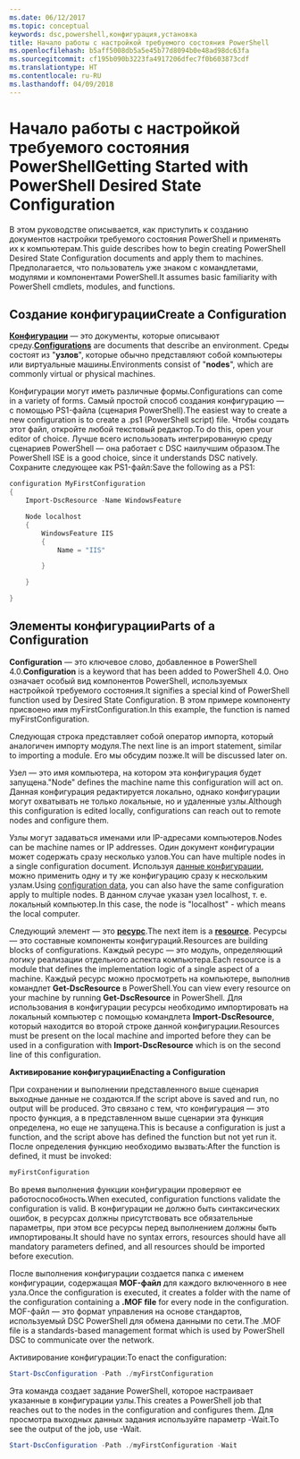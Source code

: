 ```yaml
---
ms.date: 06/12/2017
ms.topic: conceptual
keywords: dsc,powershell,конфигурация,установка
title: Начало работы с настройкой требуемого состояния PowerShell
ms.openlocfilehash: b5aff5008db5a5e45b77d8094b0e48ad98dc63fa
ms.sourcegitcommit: cf195b090b3223fa4917206dfec7f0b603873cdf
ms.translationtype: HT
ms.contentlocale: ru-RU
ms.lasthandoff: 04/09/2018
---
```

# <a name="getting-started-with-powershell-desired-state-configuration"></a><span data-ttu-id="712b2-103">Начало работы с настройкой требуемого состояния PowerShell</span><span class="sxs-lookup"><span data-stu-id="712b2-103">Getting Started with PowerShell Desired State Configuration</span></span> #

<span data-ttu-id="712b2-104">В этом руководстве описывается, как приступить к созданию документов настройки требуемого состояния PowerShell и применять их к компьютерам.</span><span class="sxs-lookup"><span data-stu-id="712b2-104">This guide describes how to begin creating PowerShell Desired State Configuration documents and apply them to machines.</span></span> <span data-ttu-id="712b2-105">Предполагается, что пользователь уже знаком с командлетами, модулями и компонентами PowerShell.</span><span class="sxs-lookup"><span data-stu-id="712b2-105">It assumes basic familiarity with PowerShell cmdlets, modules, and functions.</span></span>


## <a name="create-a-configuration"></a><span data-ttu-id="712b2-106">Создание конфигурации</span><span class="sxs-lookup"><span data-stu-id="712b2-106">Create a Configuration</span></span> ##

<span data-ttu-id="712b2-107">[**Конфигурации**](https://msdn.microsoft.com/powershell/dsc/configurations) — это документы, которые описывают среду.</span><span class="sxs-lookup"><span data-stu-id="712b2-107">[**Configurations**](https://msdn.microsoft.com/powershell/dsc/configurations) are documents that describe an environment.</span></span> <span data-ttu-id="712b2-108">Среды состоят из "**узлов**", которые обычно представляют собой компьютеры или виртуальные машины.</span><span class="sxs-lookup"><span data-stu-id="712b2-108">Environments consist of "**nodes**", which are commonly virtual or physical machines.</span></span>

<span data-ttu-id="712b2-109">Конфигурации могут иметь различные формы.</span><span class="sxs-lookup"><span data-stu-id="712b2-109">Configurations can come in a variety of forms.</span></span> <span data-ttu-id="712b2-110">Самый простой способ создания конфигурацию — с помощью PS1-файла (сценария PowerShell).</span><span class="sxs-lookup"><span data-stu-id="712b2-110">The easiest way to create a new configuration is to create a .ps1 (PowerShell script) file.</span></span> <span data-ttu-id="712b2-111">Чтобы создать этот файл, откройте любой текстовый редактор.</span><span class="sxs-lookup"><span data-stu-id="712b2-111">To do this, open your editor of choice.</span></span> <span data-ttu-id="712b2-112">Лучше всего использовать интегрированную среду сценариев PowerShell — она работает с DSC наилучшим образом.</span><span class="sxs-lookup"><span data-stu-id="712b2-112">The PowerShell ISE is a good choice, since it understands DSC natively.</span></span> <span data-ttu-id="712b2-113">Сохраните следующее как PS1-файл:</span><span class="sxs-lookup"><span data-stu-id="712b2-113">Save the following as a PS1:</span></span>

```powershell
configuration MyFirstConfiguration
{
    Import-DscResource -Name WindowsFeature

    Node localhost
    {
        WindowsFeature IIS
        {
            Name = "IIS"

        }

    }

}
```
## <a name="parts-of-a-configuration"></a><span data-ttu-id="712b2-114">Элементы конфигурации</span><span class="sxs-lookup"><span data-stu-id="712b2-114">Parts of a Configuration</span></span> ##
<span data-ttu-id="712b2-115">**Configuration** — это ключевое слово, добавленное в PowerShell 4.0.</span><span class="sxs-lookup"><span data-stu-id="712b2-115">**Configuration** is a keyword that has been added to PowerShell 4.0.</span></span> <span data-ttu-id="712b2-116">Оно означает особый вид компонентов PowerShell, используемых настройкой требуемого состояния.</span><span class="sxs-lookup"><span data-stu-id="712b2-116">It signifies a special kind of PowerShell function used by Desired State Configuration.</span></span> <span data-ttu-id="712b2-117">В этом примере компоненту присвоено имя myFirstConfiguration.</span><span class="sxs-lookup"><span data-stu-id="712b2-117">In this example, the function is named myFirstConfiguration.</span></span>

<span data-ttu-id="712b2-118">Следующая строка представляет собой оператор импорта, который аналогичен импорту модуля.</span><span class="sxs-lookup"><span data-stu-id="712b2-118">The next line is an import statement, similar to importing a module.</span></span> <span data-ttu-id="712b2-119">Его мы обсудим позже.</span><span class="sxs-lookup"><span data-stu-id="712b2-119">It will be discussed later on.</span></span>

<span data-ttu-id="712b2-120">Узел — это имя компьютера, на котором эта конфигурация будет запущена.</span><span class="sxs-lookup"><span data-stu-id="712b2-120">"Node" defines the machine name this configuration will act on.</span></span> <span data-ttu-id="712b2-121">Данная конфигурация редактируется локально, однако конфигурации могут охватывать не только локальные, но и удаленные узлы.</span><span class="sxs-lookup"><span data-stu-id="712b2-121">Although this configuration is edited locally, configurations can reach out to remote nodes and configure them.</span></span>

<span data-ttu-id="712b2-122">Узлы могут задаваться именами или IP-адресами компьютеров.</span><span class="sxs-lookup"><span data-stu-id="712b2-122">Nodes can be machine names or IP addresses.</span></span> <span data-ttu-id="712b2-123">Один документ конфигурации может содержать сразу несколько узлов.</span><span class="sxs-lookup"><span data-stu-id="712b2-123">You can have multiple nodes in a single configuration document.</span></span> <span data-ttu-id="712b2-124">Используя [данные конфигурации](https://msdn.microsoft.com/powershell/dsc/configdata), можно применить одну и ту же конфигурацию сразу к нескольким узлам.</span><span class="sxs-lookup"><span data-stu-id="712b2-124">Using [configuration data](https://msdn.microsoft.com/powershell/dsc/configdata), you can also have the same configuration apply to multiple nodes.</span></span> <span data-ttu-id="712b2-125">В данном случае указан узел localhost, т. е. локальный компьютер.</span><span class="sxs-lookup"><span data-stu-id="712b2-125">In this case, the node is "localhost" - which means the local computer.</span></span>

<span data-ttu-id="712b2-126">Следующий элемент — это [**ресурс**](https://msdn.microsoft.com/powershell/dsc/resources).</span><span class="sxs-lookup"><span data-stu-id="712b2-126">The next item is a [**resource**](https://msdn.microsoft.com/powershell/dsc/resources).</span></span> <span data-ttu-id="712b2-127">Ресурсы — это составные компоненты конфигураций.</span><span class="sxs-lookup"><span data-stu-id="712b2-127">Resources are building blocks of configurations.</span></span> <span data-ttu-id="712b2-128">Каждый ресурс — это модуль, определяющий логику реализации отдельного аспекта компьютера.</span><span class="sxs-lookup"><span data-stu-id="712b2-128">Each resource is a module that defines the implementation logic of a single aspect of a machine.</span></span> <span data-ttu-id="712b2-129">Каждый ресурс можно просмотреть на компьютере, выполнив командлет **Get-DscResource** в PowerShell.</span><span class="sxs-lookup"><span data-stu-id="712b2-129">You can view every resource on your machine by running **Get-DscResource** in PowerShell.</span></span> <span data-ttu-id="712b2-130">Для использования в конфигурации ресурсы необходимо импортировать на локальный компьютер с помощью командлета **Import-DscResource**, который находится во второй строке данной конфигурации.</span><span class="sxs-lookup"><span data-stu-id="712b2-130">Resources must be present on the local machine and imported before they can be used in a configuration with **Import-DscResource** which is on the second line of this configuration.</span></span>

<span data-ttu-id="712b2-131">**Активирование конфигурации**</span><span class="sxs-lookup"><span data-stu-id="712b2-131">**Enacting a Configuration**</span></span>

<span data-ttu-id="712b2-132">При сохранении и выполнении представленного выше сценария выходные данные не создаются.</span><span class="sxs-lookup"><span data-stu-id="712b2-132">If the script above is saved and run, no output will be produced.</span></span> <span data-ttu-id="712b2-133">Это связано с тем, что конфигурация — это просто функция, а в представленном выше сценарии эта функция определена, но еще не запущена.</span><span class="sxs-lookup"><span data-stu-id="712b2-133">This is because a configuration is just a function, and the script above has defined the function but not yet run it.</span></span> <span data-ttu-id="712b2-134">После определения функцию необходимо вызвать:</span><span class="sxs-lookup"><span data-stu-id="712b2-134">After the function is defined, it must be invoked:</span></span>
```powershell
myFirstConfiguration
```

<span data-ttu-id="712b2-135">Во время выполнения функции конфигурации проверяют ее работоспособность.</span><span class="sxs-lookup"><span data-stu-id="712b2-135">When executed, configuration functions validate the configuration is valid.</span></span> <span data-ttu-id="712b2-136">В конфигурации не должно быть синтаксических ошибок, в ресурсах должны присутствовать все обязательные параметры, при этом все ресурсы перед выполнением должны быть импортированы.</span><span class="sxs-lookup"><span data-stu-id="712b2-136">It should have no syntax errors, resources should have all mandatory parameters defined, and all resources should be imported before execution.</span></span>

<span data-ttu-id="712b2-137">После выполнения конфигурации создается папка с именем конфигурации, содержащая **MOF-файл** для каждого включенного в нее узла.</span><span class="sxs-lookup"><span data-stu-id="712b2-137">Once the configuration is executed, it creates a folder with the name of the configuration containing a **.MOF file** for every node in the configuration.</span></span> <span data-ttu-id="712b2-138">MOF-файл — это формат управления на основе стандартов, используемый DSC PowerShell для обмена данными по сети.</span><span class="sxs-lookup"><span data-stu-id="712b2-138">The .MOF file is a standards-based management format which is used by PowerShell DSC to communicate over the network.</span></span>

<span data-ttu-id="712b2-139">Активирование конфигурации:</span><span class="sxs-lookup"><span data-stu-id="712b2-139">To enact the configuration:</span></span>
```powershell
Start-DscConfiguration -Path ./myFirstConfiguration
```
<span data-ttu-id="712b2-140">Эта команда создает задание PowerShell, которое настраивает указанные в конфигурации узлы.</span><span class="sxs-lookup"><span data-stu-id="712b2-140">This creates a PowerShell job that reaches out to the nodes in the configuration and configures them.</span></span> <span data-ttu-id="712b2-141">Для просмотра выходных данных задания используйте параметр -Wait.</span><span class="sxs-lookup"><span data-stu-id="712b2-141">To see the output of the job, use -Wait.</span></span>
```powershell
Start-DscConfiguration -Path ./myFirstConfiguration -Wait
```